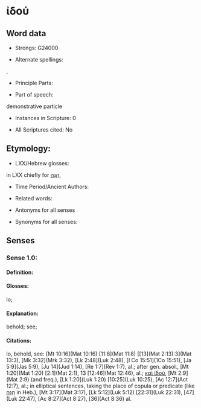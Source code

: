 # ἰδού

<!-- Status: S2=NeedsReview -->
<!-- Lexica used for edits: BDAG, LN, FFM, A-S  -->

## Word data

* Strongs: G24000

* Alternate spellings:

,

* Principle Parts: 


* Part of speech: 

demonstrative particle

* Instances in Scripture: 0

* All Scriptures cited: No

## Etymology: 


* LXX/Hebrew glosses: 

in LXX chiefly for [הִנֵּה](//en-uhl/H2009),

* Time Period/Ancient Authors: 


* Related words: 

* Antonyms for all senses

* Synonyms for all senses: 


## Senses 


### Sense  1.0: 

#### Definition: 

#### Glosses: 

lo; 

#### Explanation: 

behold; 
see; 

#### Citations: 

lo, behold, see: [Mt 10:16](Mat 10:16) [11:8](Mat 11:8) [[13](Mat 2:13):3](Mat 13:3), [Mk 3:32](Mrk 3:32), [Lk 2:48](Luk 2:48), [I Co 15:51](1Co 15:51), [Ja 5:9](Jas 5:9), [Ju 14](Jud 1:14), [Re 1:7](Rev 1:7), al.; after gen. absol., [Mt 1:20](Mat 1:20) [2:1](Mat 2:1), 13 [12:46](Mat 12:46), al.; [καὶ ἰδού](), [Mt 2:9](Mat 2:9) (and freq.), [Lk 1:20](Luk 1:20) [10:25](Luk 10:25), [Ac 12:7](Act 12:7), al.; in elliptical sentences, taking the place of copula or predicate (like [הִנֵּה](//en-uhl/H2009) in Heb.), [Mt 3:17](Mat 3:17), [Lk 5:12](Luk 5:12) [22:31](Luk 22:31),  [47](Luk 22:47), [Ac 8:27](Act 8:27), [36](Act 8:36) al.
